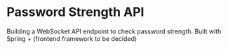 # Password Strength API

Building a WebSocket API endpoint to check password strength. Built with Spring + (frontend framework to be decided)
